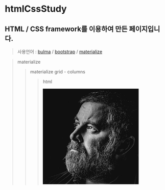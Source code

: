 # htmlCssStudy
## HTML / CSS framework를 이용하여 만든 페이지입니다.
> 사용언어 : [bulma](https://bulma.io/) / [bootstrap](https://getbootstrap.com/) / [materialize](https://materializecss.com/)

>materialize
> >materialize grid - columns
> > >html
      <div class="row">
      <div class="col right-align">
        <img src="images/profile.jpg" alt="홍길동의 얼굴 사진" />
      </div>
      <div class="col s2">

